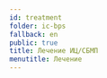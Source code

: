 ```yaml
---
id: treatment
folder: ic-bps
fallback: en
public: true
title: Лечение ИЦ/СБМП
menutitle: Лечение
---
```

